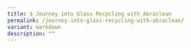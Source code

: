 ```yaml
---
title: $ Journey into Glass Recycling with Abraclean
permalink: /journey-into-glass-recycling-with-abraclean/
variant: markdown
description: ""
---
```

